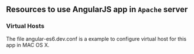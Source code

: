 ## Resources to use AngularJS app in `Apache` server

### Virtual Hosts

The file angular-es6.dev.conf is a example to configure virtual host for this app in MAC OS X.

 